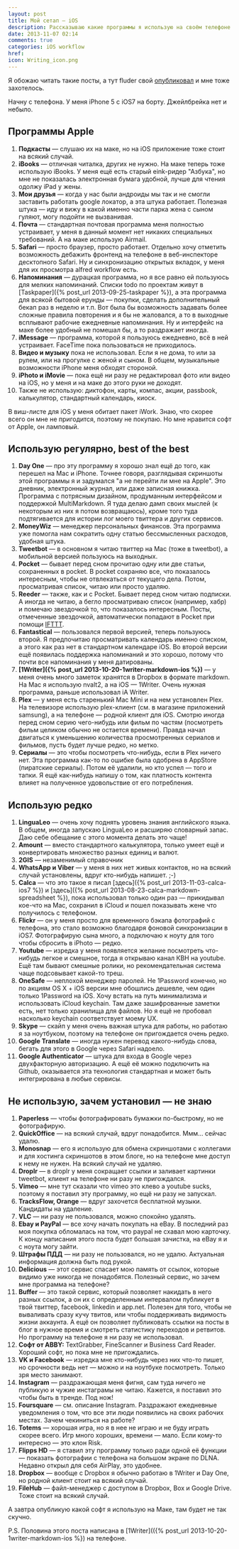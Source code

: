 ```yaml
---
layout: post
title: Мой сетап — iOS
description: Рассказываю какие программы я использую на своём телефоне
date: 2013-11-07 02:14
comments: true
categories: iOS workflow 
href: 
icon: Writing_icon.png
---
```


Я обожаю читать такие посты, а тут fluder свой [опубликовал](http://fluder.co/blog/2013/11/02/osx-setup-2013/) и мне тоже захотелось.

Начну с телефона. У меня iPhone 5 с iOS7 на борту. Джейлбрейка нет и небыло.
<!--more-->

## Программы Apple

1. **Подкасты** — слушаю их на маке, но на iOS приложение тоже стоит на всякий случай.
2. **iBooks** — отличная читалка, других не нужно. На маке теперь тоже использую iBooks. У меня ещё есть старый eink-ридер "Азбука", но мне не показалась электронная бумага удобной, лучше для чтения одолжу iPad у жены.
3. **Мои друзья** — когда у нас были андроиды мы так и не смогли заставить работать google локатор, а эта штука работает. Полезная штука — иду и вижу в какой именно части парка жена с сыном гуляют, могу подойти не вызванивая.
4. **Почта** — стандартная почтовая программа меня полностью устраивает, у меня в данный момент нет никаких специальных требований. А на маке использую Airmail.
5. **Safari** — просто браузер, просто работает. Отдельно хочу отметить возможность дебажить фронтенд на телефоне в веб-инспекторе десктопного Safari. Ну и синхронизацию открытых вкладок, у меня для их просмотра alfred workflow есть.
6. **Напоминания** — дурацкая программа, но я все равно ей пользуюсь для мелких напоминаний. Списки todo по проектам живут в [Taskpaper]({% post_url 2013-09-25-taskpaper %}), а эта программа для всякой бытовой ерунды — покупки, сделать дополнительный бекап раз в неделю и т.п. Вот была бы возможность задавать более сложные правила повторения и я бы не жаловался, а то в выходные всплывают рабочие ежедневные напоминания. Ну и интерфейс на маке более удобный не помешал бы, а то раздражает иногда.
7. **iMessage** — программа, которой я пользуюсь ежедневно, всё в ней устраивает. FaceTime пока пользоваться не приходилось.
8. **Видео и музыку** пока не использовал. Если я не дома, то или за рулем, или на прогулке с женой и сыном. В общем, музыкальные возможности iPhone меня обходят стороной.
9. **iPhoto и iMovie** — пока ещё ни разу не редактировал фото или видео на iOS, но у меня и на маке до этого руки не доходят.
10. Также не использую: диктофон, карты, компас, акции, passbook, калькулятор, стандартный календарь, киоск.

В виш-листе для iOS у меня обитает пакет iWork. Знаю, что скорее всего он мне не пригодится, поэтому не покупаю. Но мне нравится софт от Apple, он ламповый.

## Использую регулярно, best of the best

1. **Day One** — про эту программу я хорошо знал ещё до того, как перешел на Mac и iPhone. Точнее говоря, разглядывая скриншоты этой программы я и задумался "а не перейти ли мне на Apple". Это дневник, электронный журнал, или даже записная книжка. Программа с потрясным дизайном, продуманным интерфейсом и поддержкой MultiMarkdown. Я туда делаю дамп своих мыслей (к некоторым из них я потом возвращаюсь), кроме того туда подтягивается для истории лог моего твиттера и других сервисов.
2. **MoneyWiz** — менеджер персональных финансов. Эта программа уже помогла нам сократить одну статью бессмысленных расходов, удобная штука.
3. **Tweetbot** — в основном я читаю твиттер на Mac (тоже в tweetbot), а мобильной версией пользуюсь на выходных.
4. **Pocket** — бывает перед сном прочитаю одну или две статьи, сохраненных в pocket. В pocket сохраняю все, что показалось интересным, чтобы не отвлекаться от текущего дела. Потом, просматривая список, читаю или просто удаляю.
5. **Reeder** — также, как и с Pocket. Бывает перед сном читаю подписки. А иногда не читаю, а бегло просматриваю список (например, хабр) и помечаю звездочкой то, что показалось интересным. Посты, отмеченные звездочкой, автоматически попадают в Pocket при помощи [IFTTT](https://ifttt.com).
6. **Fantastical** — пользовался первой версией, теперь пользуюсь второй. Я предпочитаю просматривать календарь именно списком, а этого как раз нет в стандартном календаре iOS. Во второй версии ещё появилась поддержка напоминаний и это хорошо, потому что почти все напоминания у меня датированы.
7. **[1Writer]({% post_url 2013-10-20-1writer-markdown-ios %})** — у меня очень много заметок хранятся в Dropbox в формате markdown. На Mac я использую nvalt2, а на iOS — 1Writer. Очень нужная программа, раньше использовал iA Writer.
8. **Plex** — у меня есть старенький Mac Mini и на нем установлен Plex. На телевизоре использую plex-клиент (см. в магазине приложений samsung), а на телефоне — родной клиент для iOS. Смотрю иногда перед сном серию чего-нибудь или фильм по частям (посмотреть фильм целиком обычно не остается времени). Правда начал двигаться к уменьшению количества просмотренных сериалов и фильмов, пусть будет лучше редко, но метко.
9. **Сериалы** — это чтобы посмотреть что-нибудь, если в Plex ничего нет. Эта программа как-то по ошибке была одобрена в AppStore (пиратские сериалы). Потом её удалили, но кто успел — того и тапки. Я ещё как-нибудь напишу о том, как платность контента влияет на полученное удовольствие от его потребления.

## Использую редко

1. **LinguaLeo** — очень хочу поднять уровень знания английского языка. В общем, иногда запускаю LinguaLeo и расширяю словарный запас. Даю себе обещание с этого момента делать это чаще!
2. **Amount** — вместо стандартного калькулятора, только умеет ещё и конвертировать множество разных единиц и валют.
3. **2GIS** — незаменимый справочник
4. **WhatsApp и Viber** — у меня в них нет живых контактов, но на всякий случай установлены, вдруг кто-нибудь напишет. ;-)
5. **Calca** — что это такое я писал [здесь]({% post_url 2013-11-03-calca-ios7 %}) и [здесь]({% post_url 2013-08-23-calca-markdown-spreadsheet %}), пока использовал только один раз — прикидывал кое-что на Mac, сохранил в iCloud и пошел показывать жене что получилось с телефоном.
6. **Flickr** — он у меня просто для временного бэкапа фотографий с телефона, это стало возможно благодаря фоновой синхронизации в iOS7. Фотографирую сына много, а подключаю к ноуту для того чтобы сбросить в iPhoto — редко.
7. **Youtube** — изредка у меня появляется желание посмотреть что-нибудь легкое и смешное, тогда я открываю канал КВН на youtube. Ещё там бывают смешные ролики, но рекомендательная система чаще подсовывает какой-то треш.
8. **OneSafe** — неплохой менеджер паролей. Не 1Password конечно, но по акциям OS X + iOS версии мне обошлись дешевле, чем один только 1Password на iOS. Хочу встать на путь минимализма и использовать iCloud keychain. Там даже зашифрованные заметки есть, нет только хранилища для файлов. Но я ещё не пробовал насколько keychain соответствует моему UX.
9. **Skype** — скайп у меня очень важная штука для работы, но работаю я за ноутбуком, поэтому на телефоне он пригождается очень редко.
10. **Google Translate** — иногда нужен перевод какого-нибудь слова, бегать для этого в Google через Safari надоело.
11. **Google Authenticator** — штука для входа в Google через двухфакторную авторизацию. А ещё её можно подключить на Github, оказывается эта технология стандартная и может быть интегрирована в любые сервисы.

## Не использую, зачем установил — не знаю

1. **Paperless** — чтобы фотографировать бумажки по-быстрому, но не фотографирую.
2. **QuickOffice** — на всякий случай, вдруг понадобится. Ммм… сейчас удалю.
3. **Monosnap** — его я использую для обмена скриншотами с коллегами и для хостинга скриншотов в этом блоге, но на телефоне мне доступ к нему не нужен. На всякий случай не удаляю.
4. **Droplr** — в droplr у меня сокращает ссылки и заливает картинки tweetbot, клиент на телефоне ни разу не пригождался.
5. **Vimeo** — мне тут сказали что vimeo это клево а youtube sucks, поэтому я поставил эту программу, но ещё ни разу не запускал.
6. **TracksFlow, Orange** — вдруг захочется бесплатной музыки. Кандидаты на удаление.
7. **VLC** — ни разу не пользовался, можно спокойно удалять.
8. **Ebay и PayPal** — все хочу начать покупать на eBay. В последний раз моя покупка обломалась на том, что paypal не схавал мою карточку. К концу написания этого поста будет большая зачистка, на eBay я и с ноута могу зайти.
9. **Штрафы ПДД** — ни разу не пользовался, но не удалю. Актуальная информация должна быть под рукой.
10. **Delicious** — этот сервис спасает мою память от ссылок, которые видимо уже никогда не понадобятся. Полезный сервис, но зачем мне программа на телефоне?
11. **Buffer** — это такой сервис, который позволяет накидать в него разных ссылок, а он их с определенным интервалом публикует в твой твиттер, facebook, linkedin и app.net. Полезен для того, чтобы не вываливать сразу кучу твитов, или чтобы поддерживать видимость жизни аккаунта. А ещё он позволяет публиковать ссылки на посты в блог в нужное время и смотреть статистику переходов и ретвитов. Но программу на телефоне я ни разу не использовал.
12. **Софт от ABBY:** TextGrabber, FineScanner и Business Card Reader. Хороший софт, но пока мне не пригождались.
13. **VK и Facebook** — изредка мне кто-нибудь через них что-то пишет, но срочности ведь нет — можно и на ноутбуке посмотреть. Только зря место занимают.
14. **Instagram** — раздражающая меня фигня, сам туда ничего не публикую и чужие инстаграмы не читаю. Кажется, я поставил это чтобы быть в тренде. Под нож!
15. **Foursquare** — см. описание Instagram. Раздражают ежедневные уведомления о том, что все эти люди появились на своих рабочих местах. Зачем чекиниться на работе?
16. **Totems** — хорошая игра, но я в нее не играю и не буду играть скорее всего. Игр много хороших, времени — мало. Если кому-то интересно — это клон Risk.
17. **Flipps HD** — я ставил эту программу только ради одной её функции — показать фотографии с телефона на большом экране по DLNA. Недавно открыл для себя AirPlay, это удобнее.
18. **Dropbox** — вообще с Dropbox я обычно работаю в 1Writer и Day One, но родной клиент стоит на всякий случай.
19. **FileHub** — файл-менеджер с доступом в Dropbox, Box и Google Drive. Тоже стоит на всякий случай.

А завтра опубликую какой софт я использую на Маке, там будет не так скучно.

P.S. Половина этого поста написана в [1Writer](({% post_url 2013-10-20-1writer-markdown-ios %}) на телефоне.